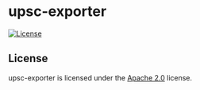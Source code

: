 # upsc-exporter

[![License](https://lxgaming.github.io/badges/License-Apache%202.0-blue.svg)](https://www.apache.org/licenses/LICENSE-2.0)

## License
upsc-exporter is licensed under the [Apache 2.0](https://www.apache.org/licenses/LICENSE-2.0) license.